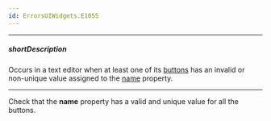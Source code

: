 ```yaml
---
id: ErrorsUIWidgets.E1055
---
```

---
##### shortDescription
Occurs in a text editor when at least one of its [buttons](/api-reference/10%20UI%20Components/dxTextEditor/1%20Configuration/buttons '/Documentation/ApiReference/UI_Components/dxTextBox/Configuration/buttons/') has an invalid or non-unique value assigned to the [name](/api-reference/_hidden/TextEditorButton/name.md '/Documentation/ApiReference/UI_Components/dxTextBox/Configuration/buttons/#name') property.

---
Check that the **name** property has a valid and unique value for all the buttons.